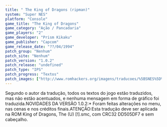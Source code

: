 ```yaml
---
title: " The King of Dragons (ripman)"
system: "Super NES"
platform: "Console"
game_title: "The King of Dragons"
game_category: "Ação / Pancadaria"
game_players: "2"
game_developer: "Prism Kikaku"
game_publisher: "Capcom"
game_release_date: "??/04/1994"
patch_group: "Nenhum"
patch_site: "Nenhum"
patch_version: "1.0.2"
patch_release: "undefined"
patch_type: "IPS"
patch_progress: "Textos"
patch_images: ["http://www.romhackers.org/imagens/traducoes/%5BSNES%5D%20King%20of%20Dragons,%20The%20-%20ripman%20-%201.png","http://www.romhackers.org/imagens/traducoes/%5BSNES%5D%20King%20of%20Dragons,%20The%20-%20ripman%20-%202.png","http://www.romhackers.org/imagens/traducoes/%5BSNES%5D%20King%20of%20Dragons,%20The%20-%20ripman%20-%203.png"]
---
```

Segundo o autor da tradução, todos os textos do jogo estão traduzidos, mas não estão acentuados, e nenhuma mensagem em forma de gráfico foi traduzida.NOVIDADES DA VERSÃO 1.0.2:* Foram feitas alterações no menu, nas cenas e nos créditos finais.ATENÇÃO:Esta tradução deve ser aplicada na ROM King of Dragons, The (U) [!].smc, com CRC32 DD505DF7 e sem cabeçalho.
